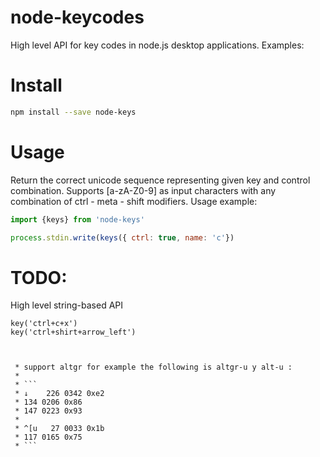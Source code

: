 # node-keycodes

High level API for key codes in node.js desktop applications. Examples: 

# Install

```sh
npm install --save node-keys
```

# Usage 

Return the correct unicode sequence representing given key and control combination. Supports [a-zA-Z0-9] as input characters with any combination of ctrl - meta - shift modifiers. Usage example:


```js
import {keys} from 'node-keys'

process.stdin.write(keys({ ctrl: true, name: 'c'})
```




# TODO: 

High level string-based API

```
key('ctrl+c+x')
key('ctrl+shirt+arrow_left')



 * support altgr for example the following is altgr-u y alt-u :
 *
 * ```
 * ↓ 	226 0342 0xe2
 * 134 0206 0x86
 * 147 0223 0x93
 *
 * ^[u 	 27 0033 0x1b
 * 117 0165 0x75
 * ```